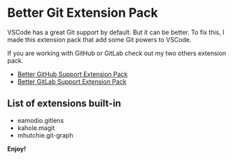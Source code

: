 # Better Git Extension Pack

VSCode has a great Git support by default. But it can be better.
To fix this, I made this extension pack that add some Git powers to VSCode.

If you are working with GitHub or GitLab check out my two others extension pack.

- [Better GitHub Support Extension Pack](https://marketplace.visualstudio.com/items?itemName=gquittet.vscode-better-github-support-extension-pack)
- [Better GitLab Support Extension Pack](https://marketplace.visualstudio.com/items?itemName=gquittet.vscode-better-gitlab-support-extension-pack)

## List of extensions built-in

- eamodio.gitlens
- kahole.magit
- mhutchie.git-graph

**Enjoy!**
